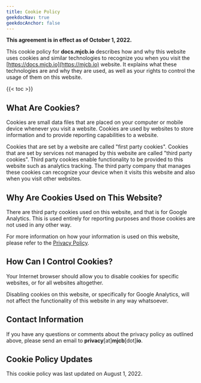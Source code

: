 ```yaml
---
title: Cookie Policy
geekdocNav: true
geekdocAnchor: false
---
```


**This agreement is in effect as of October 1, 2022.**

This cookie policy for **docs.mjcb.io** describes how and why this website uses cookies and similar technologies to recognize you when you visit the [https://docs.mjcb.io](https://mjcb.io) website. It explains what these technologies are and why they are used, as well as your rights to control the usage of them on this website.

{{< toc >}}

## What Are Cookies?

Cookies are small data files that are placed on your computer or mobile device whenever you visit a website. Cookies are used by websites to store information and to provide reporting capabilities to a website.

Cookies that are set by a website are called "first party cookies". Cookies that are set by services not managed by this website are called "third party cookies". Third party cookies enable functionality to be provided to this website such as analytics tracking. The third party company that manages these cookies can recognize your device when it visits this website and also when you visit other websites.

## Why Are Cookies Used on This Website?

There are third party cookies used on this website, and that is for Google Analytics. This is used entirely for reporting purposes and those cookies are not used in any other way.

For more information on how your information is used on this website, please refer to the [Privacy Policy](/privacy-policy).

## How Can I Control Cookies?

Your Internet browser should allow you to disable cookies for specific websites, or for all websites altogether.

Disabling cookies on this website, or specifically for Google Analytics, will not affect the functionality of this website in any way whatsoever.

## Contact Information

If you have any questions or comments about the privacy policy as outlined above, please send an email to **privacy**[at]**mjcb**[dot]**io**.

## Cookie Policy Updates

This cookie policy was last updated on August 1, 2022.
